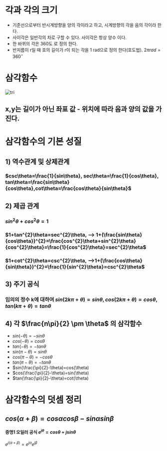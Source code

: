 # 각과 각의 크기
 + 기준선으로부터 반시계방향을 양의 각이라고 하고, 시계방향의 각을 음의 각이라 한다.
 + 사이각은 일반각의 차로 구할 수 있다. 사이각은 항상 양수 이다.
 + 한 바퀴의 각은 360도 로 정의 한다.
 + 반지름이 r일 때 호의 길이가 r이 되는 각을 1 rad으로 정의 한다(호도법). $2\pi rad=360^{\circ}$

# 삼각함수
![tri](https://github.com/DooHub/Electromagnetic_Math/assets/99073912/5f8af861-c68b-430c-b0fc-e87b2dfd28cb)

## x,y는 길이가 아닌 좌표 값 - 위치에 따라 음과 양의 값을 가진다.

# 삼각함수의 기본 성질
## 1) 역수관계 및 상제관계
  ### $csc\theta=\frac{1}{sin\theta}, sec\theta=\frac{1}{cos\theta}, tan\theta=\frac{sin\theta}{cos\theta},cot\theta=\frac{cos\theta}{sin\theta}$
## 2) 제곱 관계
  ### $sin^{2}\theta + cos^{2}\theta = 1$
  ### $1+tan^{2}\theta=sec^{2}\theta, --> 1+(\frac{sin\theta}{cos\theta})^{2}=\frac{cos^{2}\theta+sin^{2}\theta}{cos^{2}\theta}=\frac{1}{cos^{2}\theta}=sec^{2}\theta$
  ### $1+cot^{2}\theta=csc^{2}\theta, -->1+(\frac{cos\theta}{sin\theta})^{2}=\frac{1}{sin^{2}\theta}=csc^{2}\theta$
## 3) 주기 공식    
  ### 임의의 정수 k에 대하여 $sin(2k\pi+\theta)=sin\theta, cos(2k\pi+\theta)=cos\theta, tan(k\pi+\theta)=tan\theta$
## 4) 각 $\frac{n\pi}{2} \pm \theta$ 의 삼각함수
  + $sin(-\theta)= -sin\theta$
  + $cos(-\theta)=cos\theta$
  + $tan(-\theta)=-tan\theta$
  + $sin(\pi -\theta)=sin\theta$
  + $cos(\pi -\theta)=-cos\theta$
  + $tan(\pi -\theta)=-tan\theta$
  + $sin(\frac{\pi}{2}-\theta)=cos(\theta)
  + $cos(\frac{\pi}{2}-\theta)=sin(\theta)
  + $tan(\frac{\pi}{2}-\theta)=cot(\theta)

# 삼각함수의 덧셈 정리
## $cos(\alpha+\beta)=cos\alpha cos\beta-sin\alpha sin\beta$
#### 증명1 오일러 공식  $e^{j\theta }=cos\theta+jsin\theta$  
$e^{j(\alpha +\beta)} =e^{j\alpha }e^{j\beta }$

